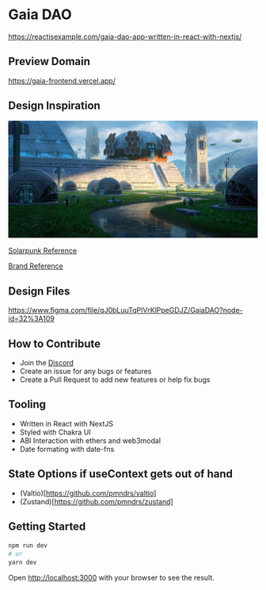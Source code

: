 # Gaia DAO
https://reactjsexample.com/gaia-dao-app-written-in-react-with-nextjs/
## 

## Preview Domain
https://gaia-frontend.vercel.app/

## Design Inspiration
![Solar Punk](/public/images/solarpunk.png)

[Solarpunk Reference](https://www.figma.com/file/qJ0bLuuTqPlVrKlPpeGDJZ/GaiaDAO?node-id=25%3A8)

[Brand Reference](https://www.figma.com/file/qJ0bLuuTqPlVrKlPpeGDJZ/GaiaDAO?node-id=9%3A5058)

## Design Files
https://www.figma.com/file/qJ0bLuuTqPlVrKlPpeGDJZ/GaiaDAO?node-id=32%3A109


## How to Contribute
- Join the [Discord](https://discord.gg/kMtxCVTS)
- Create an issue for any bugs or features
- Create a Pull Request to add new features or help fix bugs

## Tooling
- Written in React with NextJS
- Styled with Chakra UI
- ABI Interaction with ethers and web3modal
- Date formating with date-fns

## State Options if useContext gets out of hand
- (Valtio)[https://github.com/pmndrs/valtio]
- (Zustand)[https://github.com/pmndrs/zustand]

## Getting Started

```bash
npm run dev
# or
yarn dev
```

Open [http://localhost:3000](http://localhost:3000) with your browser to see the result.
